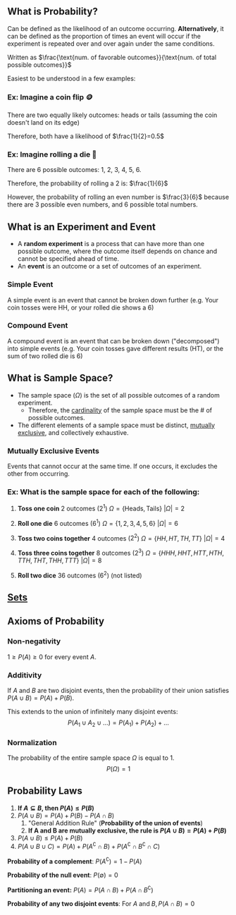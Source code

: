 ## What is Probability?

Can be defined as the likelihood of an outcome occurring. **Alternatively**, it can be defined as the proportion of times an event will occur if the experiment is repeated over and over again under the same conditions. 

Written as $\frac{\text{num. of favorable outcomes}}{\text{num. of total possible outcomes}}$

Easiest to be understood in a few examples:

### Ex: Imagine a coin flip 🪙

There are two equally likely outcomes: heads or tails (assuming the coin doesn't land on its edge)

Therefore, both have a likelihood of $\frac{1}{2}=0.5$


### Ex: Imagine rolling a die 🎲

There are 6 possible outcomes: 1, 2, 3, 4, 5, 6.

Therefore, the probability of rolling a 2 is: $\frac{1}{6}$

However, the probability of rolling an even number is $\frac{3}{6}$ because there are 3 possible even numbers, and 6 possible total numbers.

## What is an Experiment and Event

- A **random experiment** is a process that can have more than one possible outcome, where the outcome itself depends on chance and cannot be specified ahead of time.
- An **event** is an outcome or a set of outcomes of an experiment.

### Simple Event
A simple event is an event that cannot be broken down further (e.g. Your coin tosses were HH, or your rolled die shows a 6)

### Compound Event
A compound event is an event that can be broken down ("decomposed") into simple events (e.g. Your coin tosses gave different results (HT), or the sum of two rolled die is 6)


## What is Sample Space?
- The sample space ($\Omega$) is the set of all possible outcomes of a random experiment.
	- Therefore, the [cardinality](Cardinality.md) of the sample space must be the # of possible outcomes.
- The different elements of a sample space must be distinct, [mutually exclusive](#Mutually%20Exclusive%20Events), and collectively exhaustive.

### Mutually Exclusive Events
Events that cannot occur at the same time. If one occurs, it excludes the other from occurring.

### Ex: What is the sample space for each of the following:
1. **Toss one coin**
2 outcomes ($2^1$)
$\Omega=\{\text{Heads}, \text{Tails}\}$ 
$|\Omega|=2$

2. **Roll one die**
6 outcomes ($6^1$)
$\Omega=\{1, 2, 3, 4, 5, 6\}$
$|\Omega|=6$

3. **Toss two coins together**
4 outcomes ($2^2$)
$\Omega=\{HH, HT, TH, TT\}$
$|\Omega|=4$

4. **Toss three coins together**
8 outcomes ($2^3$)
$\Omega=\{HHH, HHT, HTT, HTH, TTH, THT, THH, TTT\}$
$|\Omega|=8$

5. **Roll two dice**
36 outcomes ($6^2$) (not listed)

## [Sets](Sets.md)


## Axioms of Probability
### Non-negativity

$1\geq P(A)\geq0$ for every event $A$.

### Additivity

If $A$ and $B$ are two disjoint events, then the probability of their union satisfies $P(A\cup B)=P(A)+P(B)$.

This extends to the union of infinitely many disjoint events:
$$P(A_1\cup A_2\cup \ldots)=P(A_1)+P(A_2)+\ldots$$

### Normalization

The probability of the entire sample space $\Omega$ is equal to $1$. 
$$P(\Omega)=1$$

## Probability Laws

1. **If $A\subseteq B$, then $P(A)\leq P(B)$**
2. $P(A\cup B)=P(A)+P(B)-P(A\cap B)$
	1. "General Addition Rule" (**Probability of the union of events**)
	2. **If A and B are mutually exclusive, the rule is $P(A\cup B)=P(A)+P(B)$**
3. $P(A\cup B)\leq P(A)+P(B)$ 
4. $P(A\cup B\cup C)=P(A)+P(A^\complement \cap B)+P(A^\complement \cap B^\complement \cap C)$

**Probability of a complement**: $P(A^\complement)=1-P(A)$

**Probability of the null event**: $P(\emptyset)=0$

**Partitioning an event:** $P(A)=P(A\cap B)+P(A\cap B^\complement)$

**Probability of any two disjoint events**: For $A\;\text{and}\; B, P(A\cap B)=0$
